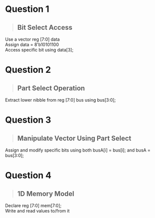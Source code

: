  # Question 1
 > ## **Bit Select Access** 
 Use a vector reg [7:0] data  
 Assign data = 8'b10101100  
 Access specific bit using data[3];  
  # Question 2
> ## **Part Select Operation** 
 Extract lower nibble from reg [7:0] bus using bus[3:0];  
  # Question 3
> ## **Manipulate Vector Using Part Select**  
 Assign and modify specific bits using both busA[i] = bus[i]; and busA = bus[3:0];  
  # Question 4
 > ## **1D Memory Model**  
 Declare reg [7:0] mem[7:0];  
 Write and read values to/from it  
